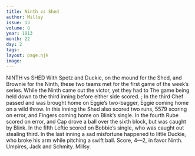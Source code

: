 ```yaml
---
title: Ninth vs Shed
author: Millsy
issue: 13
volume: 8
year: 1913
month: 22
day: 2
tags:
layout: page.njk
image:
---
```

NINTH vs SHED    With Spetz and Duckie, on the mound for the Shed, and Brownie for the Ninth, these two teams met for the first game of the week’s series. While the Ninth came out the victor, yet they had to The game being held down to the third inning before either side scored. ; In the third Chef passed and was brought home on Eggie’s two-bagger, Eggie coming home on a wild throw. In this inning the Shed also scored two runs, 5579 scoring on error, and Fingers coming home on Blink’s single. In the fourth Rube scored on error, and Cap drove a ball over the sixth block, but was caught by Blink. In the fifth Leftie scored on Bobbie’s single, who was caught out stealing third. In the last inning a sad misfortune happened to little Duckie, who broke his arm while pitching a swift ball. Score, 4—2, in favor Ninth. Umpires, Jack and Schmity. Millsy. 

